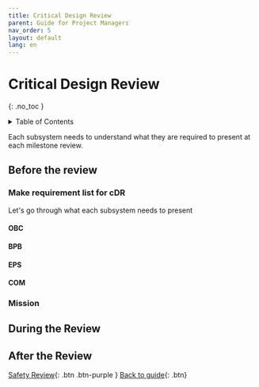 ```yaml
---
title: Critical Design Review 
parent: Guide for Project Managers
nav_order: 5
layout: default
lang: en
---
```


# Critical Design Review 
{: .no_toc }

<details markdown="block">
<summary>Table of Contents</summary>

- Table of Contents
{:toc}

</details>

Each subsystem needs to understand what they are required to present at each milestone review.

## Before the review

### Make requirement list for cDR

Let's go through what each subsystem needs to present

#### OBC


#### BPB


#### EPS


#### COM


### Mission


## During the Review


## After the Review







[Safety Review]({{site.url}}/project-managers/pm-safety-review/){: .btn .btn-purple }
[Back to guide]({{site.url}}//pm/guide#how-to){: .btn}